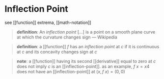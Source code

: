# Inflection Point

see [[function]] extrema, [[math-notation]]

> **definition**: An _inflection point_ [...] is a point on a smooth plane curve at which the curvature changes sign &mdash; Wikipedia

> **definition**: a [[function]] $f$ has an _inflection point_ at $c$ if it is continuous at $c$ and its concavity changes sign at $c$

> **note**: a [[function]] having its second [[derivative]] equal to zero at $c$ does not imply $c$ is an [[inflection-point]]. as an example, $f\ x = x4$ does not have an [[inflection-point]] at $(x, f\ x) = (0, 0)$
